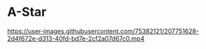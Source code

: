# A-Star


https://user-images.githubusercontent.com/75382121/207751628-2d4f672e-d313-40fd-bd7e-2cf2a07d67c0.mp4

